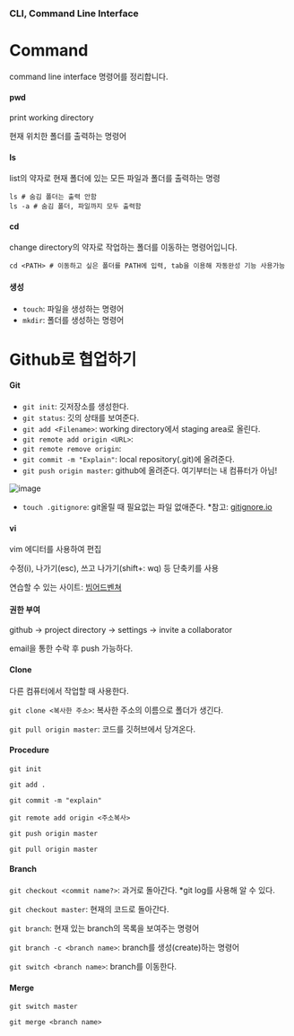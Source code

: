 ### CLI, Command Line Interface




# Command

command line interface 명령어를 정리합니다.



#### pwd

print working directory

현재 위치한 폴더를 출력하는 명령어



#### ls

list의 약자로 현재 폴더에 있는 모든 파일과 폴더를 출력하는 명령

``` shell
ls # 숨김 폴더는 출력 안함
ls -a # 숨김 폴더, 파일까지 모두 출력함
```



#### cd

change directory의 약자로 작업하는 폴더를 이동하는 명령어입니다.

```shell
cd <PATH> # 이동하고 싶은 폴더를 PATH에 입력, tab을 이용해 자동완성 기능 사용가능
```



#### 생성

- `touch`: 파일을 생성하는 명령어
- `mkdir`: 폴더를 생성하는 명령어





# Github로 협업하기

#### Git

- `git init`: 깃저장소를 생성한다.
- `git status`: 깃의 상태를 보여준다.
- `git add <Filename>`: working directory에서 staging area로 올린다.
- `git remote add origin <URL>`:
- `git remote remove origin`:  
- `git commit -m "Explain"`: local repository(.git)에 올려준다.
- `git push origin master`: github에 올려준다. 여기부터는 내 컴퓨터가 아님!

![image](https://user-images.githubusercontent.com/61652163/123497521-dac1aa00-d668-11eb-9c9d-c262c51e532f.png)



- `touch .gitignore`: git올릴 때 필요없는 파일 없애준다. *참고: [gitignore.io](https://www.toptal.com/developers/gitignore)

#### vi

vim 에디터를 사용하여 편집

수정(i), 나가기(esc), 쓰고 나가기(shift+: wq) 등 단축키를 사용

연습할 수 있는 사이트: [빔어드벤쳐](https://vim-adventures.com/)



#### 권한 부여

github -> project directory -> settings -> invite a collaborator

email을 통한 수락 후 push 가능하다.



#### Clone

다른 컴퓨터에서 작업할 때 사용한다.

`git clone <복사한 주소>`: 복사한 주소의 이름으로 폴더가 생긴다. 

`git pull origin master`: 코드를 깃허브에서 당겨온다.



#### Procedure

`git init`

`git add .`

`git commit -m "explain"`

`git remote add origin <주소복사>`

`git push origin master`

`git pull origin master`



#### Branch

`git checkout <commit name?>`: 과거로 돌아간다. *git log를 사용해 알 수 있다.

`git checkout master`: 현재의 코드로 돌아간다.

`git branch`: 현재 있는 branch의 목록을 보여주는 명령어

`git branch -c <branch name>`: branch를 생성(create)하는 명령어

`git switch <branch name>`: branch를 이동한다.



#### Merge

`git switch master`

`git merge <branch name>`













